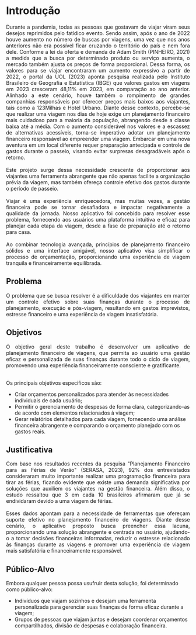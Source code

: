 # Introdução

<div align="justify"> Durante a pandemia, todas as pessoas que gostavam de viajar viram seus desejos reprimidos pelo fatídico evento. Sendo assim, após o ano de 2022 houve aumento no número de buscas por viagens, uma vez que nos anos anteriores não era possível ficar cruzando o território do país e nem fora dele. 
Conforme a lei da oferta e demanda de Adam Smith (PINHEIRO, 2021) a medida que a busca por determinado produto ou serviço aumenta, o mercado também ajusta os preços de forma proporcional. Dessa forma, os valores para se viajar encontraram um aumento expressivo a partir de 2022, o portal da UOL (2023) aponta pesquisa realizada pelo Instituto Brasileiro de Geografia e Estatística (IBGE) que valores gastos em viagens em 2023 cresceram 48,11% em 2023, em comparação ao ano anterior. Alinhado a este cenário, houve também o rompimento de grandes companhias responsáveis por oferecer preços mais baixos aos viajantes, tais como a 123Milhas e Hotel Urbano. 
Diante desse contexto, percebe-se que realizar uma viagem nos dias de hoje exige um planejamento financeiro mais cuidadoso para a maioria da população, abrangendo desde a classe baixa até a média. Com o aumento considerável nos valores e a escassez de alternativas acessíveis, torna-se imperativo adotar um planejamento financeiro responsável ao empreender uma viagem. Embarcar em uma nova aventura em um local diferente requer preparação antecipada e controle de gastos durante o passeio, visando evitar surpresas desagradáveis após o retorno.</div>
<br>
<div align="justify"> Este projeto surge dessa necessidade crescente de proporcionar aos viajantes uma ferramenta abrangente que não apenas facilite a organização prévia da viagem, mas também ofereça controle efetivo dos gastos durante o período de passeio.</div>
<br>
<div align="justify"> Viajar é uma experiência enriquecedora, mas muitas vezes, a gestão financeira pode se tornar desafiadora e impactar negativamente a qualidade da jornada. Nosso aplicativo foi concebido para resolver esse problema, fornecendo aos usuários uma plataforma intuitiva e eficaz para planejar cada etapa da viagem, desde a fase de preparação até o retorno para casa.</div>
<br>
<div align="justify"> Ao combinar tecnologia avançada, princípios de planejamento financeiro sólidos e uma interface amigável, nosso aplicativo visa simplificar o processo de orçamentação, proporcionando uma experiência de viagem tranquila e financeiramente equilibrada.</div>

## Problema

<div align="justify"> O problema que se busca resolver é a dificuldade dos viajantes em manter um controle efetivo sobre suas finanças durante o processo de planejamento, execução e pós-viagem, resultando em gastos imprevistos, estresse financeiro e uma experiência de viagem insatisfatória. </div>

## Objetivos

<div align="justify"> O objetivo geral deste trabalho é desenvolver um aplicativo de planejamento financeiro de viagens, que permita ao usuário uma gestão eficaz e personalizada de suas finanças durante todo o ciclo de viagem, promovendo uma experiência financeiramente consciente e gratificante.<br><br></div>

Os principais objetivos especificos são:
- Criar orçamentos personalizados para atender às necessidades individuais de cada usuário;
- Permitir o gerenciamento de despesas de forma clara, categorizando-as de acordo com elementos relacionados à viagem;
- Gerar relatórios detalhados para cada viagem, fornecendo uma análise financeira abrangente e comparando o orçamento planejado com os gastos reais.

## Justificativa

<div align="justify"> Com base nos resultados recentes da pesquisa "Planejamento Financeiro para as Férias de Verão" (SERASA, 2023), 92% dos entrevistados consideraram muito importante realizar uma programação financeira para tirar as férias, ficando evidente que existe uma demanda significativa por soluções que auxiliem os viajantes na gestão financeira. Além disso, o estudo ressaltou que 3 em cada 10 brasileiros afirmaram que já se endividaram devido a uma viagem de férias. </div>
<br>
<div align="justify"> Esses dados apontam para a necessidade de ferramentas que ofereçam suporte efetivo no planejamento financeiro de viagens. Diante desse cenário, o aplicativo proposto busca preencher essa lacuna, proporcionando uma solução abrangente e centrada no usuário, ajudando-o a tomar decisões financeiras informadas, reduzir o estresse relacionado às finanças durante as viagens e promover uma experiência de viagem mais satisfatória e financeiramente responsável.</div>

## Público-Alvo

Embora qualquer pessoa possa usufruir desta solução, foi determinado como público-alvo:
- Indivíduos que viajam sozinhos e desejam uma ferramenta personalizada para gerenciar suas finanças de forma eficaz durante a viagem;
- Grupos de pessoas que viajam juntos e desejam coordenar orçamentos compartilhados, divisão de despesas e colaboração financeira.

